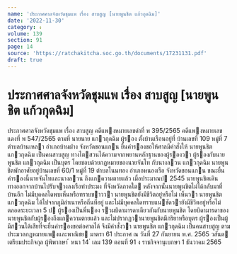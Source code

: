 ```yaml
---
name: 'ประกาศศาลจังหวัดชุมแพ เรื่อง สาบสูญ [นายพูนชิต แก้วกุดฉิม]'
date: '2022-11-30'
category: ง
volume: 139
section: 91
page: 14
source: 'https://ratchakitcha.soc.go.th/documents/17231131.pdf'
draft: true
---
```


# ประกาศศาลจังหวัดชุมแพ เรื่อง สาบสูญ [นายพูนชิต แก้วกุดฉิม]

ประกาศศาลจังหวัดชุมแพ เรื่อง สาบสูญ คดีแพงหมายเลขดําที่ พ 395/2565 คดีแพงหมายเลขแดงที่ พ 547/2565 ตามที่ นายนาย แกวกุดฉิม ผู้รอง ตั้งบ้านเรือนอยู่ที่ บ้านเลขที่ 109 หมู่ที่ 7 ตําบลบ้านเหลา อําเภอบ้านฝาง จังหวัดขอนแกน ยื่นคํารองขอให้ศาลมีคําสั่งให้ นายพูนชิต แกวกุดฉิม เป็นคนสาบสูญ ทางไตสวนได้ความจากพยานหลักฐานของผู้รองวา ผู้รองกับนายพูนชิต แกวกุดฉิม เป็นบุตร โดยชอบด้วยกฎหมายของนายจันโท กับนางลวน แกวกุดฉิม นายพูนชิตพักอาศัยอยู่บ้านเลขที่ 60/1 หมู่ที่ 19 ตําบลโนนทอง อําเภอหนองเรือ จังหวัดขอนแกน ขณะยื่นคํารองนี้นายจันโทและนางลวน ถึงแกความตายแล้ว เมื่อประมาณป 2545 นายพูนชิตเดินทางออกจากบ้านไปรับจางลงเรือทําประมง ที่จังหวัดภาคใต หลังจากนั้นนายพูนชิตไม่ได้กลับมาที่บ้านอีก ไม่มีบุคคลใดพบเห็นหรือทราบขาววา นายพูนชิตยังมีชีวิตอยู่หรือไม่ เห็นวา นายพูนชิต แกวกุดฉิม ได้ไปจากภูมิลําเนาหรือถิ่นที่อยู่ และไม่มีบุคคลใดทราบแนชัดวายังมีชีวิตอยู่หรือไม่ ตลอดระยะเวลา 5 ป ผู้รองเป็นพี่นอง รวมบิดามารดาเดียวกันกับนายพูนชิต โดยบิดามารดาของนายพูนชิตกับผู้รองถึงแกความตายแล้ว และไม่ปรากฏวานายพูนชิตมีภริยาหรือบุตร ผู้รองเป็นผู้มีสวนได้เสียที่จะยื่นคํารองขอต่อศาลได้ จึงมีคําสั่งวา นายพูนชิต แกวกุดฉิม เป็นคนสาบสูญ ตามประมวลกฎหมายแพงและพาณิชย มาตรา 61 ประกาศ ณ วันที่ 27 กันยายน พ.ศ. 2565 วสันต เตรียมประกิจกุล ผู้พิพากษา ้ หนา 14 ่ เลม 139 ตอนที่ 91 ง ราชกิจจานุเบกษา 1 ธันวาคม 2565
